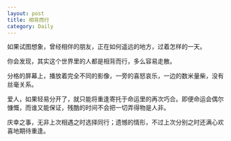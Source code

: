 ```yaml
---
layout: post
title: 相背而行
category: Daily
---
```


如果试图想象，曾经相伴的朋友，正在如何遥远的地方，过着怎样的一天。        

你会发现，其实这个世界里的人都是相背而行，多么容易走散。  

分格的屏幕上，播放着完全不同的影像，一旁的喜怒哀乐，一边的数米量柴，没有丝毫关系。    

爱人，如果轻易分开了，就只能将重逢寄托于命运里的再次巧合。即便命运会偶尔慷慨，而谁又能保证，残酷的时间不会把一切弄得物是人非。  

庆幸之事，无非上次相遇之时选择同行；遗憾的情形，不过上次分别之时还满心欢喜地期待重逢。    












